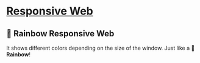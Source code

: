 # [Responsive Web](https://oneonlee.github.io/Vanilla-JS/04.%20Responsive%20Web/index.html)
## 🌈 Rainbow Responsive Web
It shows different colors depending on the size of the window. Just like a **🌈Rainbow**!
